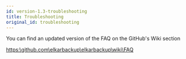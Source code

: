 ```yaml
---
id: version-1.3-troubleshooting
title: Troubleshooting
original_id: troubleshooting
---
```


You can find an updated version of the FAQ on the GitHub's Wiki section

[https:\\github.com\elkarbackup\elkarbackup\wiki\FAQ](https://github.com/elkarbackup/elkarbackup/wiki/FAQ)